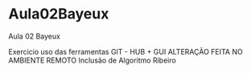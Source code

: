 # Aula02Bayeux
Aula 02 Bayeux

Exercicio uso das ferramentas GIT - HUB + GUI 
ALTERAÇÃO FEITA NO AMBIENTE REMOTO
Inclusão de Algoritmo Ribeiro


